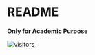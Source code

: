 # README

**Only for Academic Purpose**



![visitors](https://visitor-badge.laobi.icu/badge?page_id=Evolutionary-Intelligence.DistributedEvolutionaryComputation)
